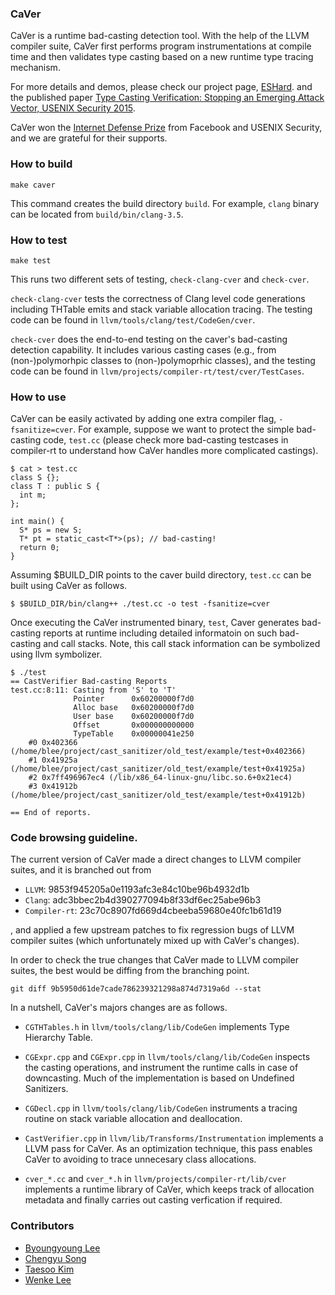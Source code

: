 ### CaVer

CaVer is a runtime bad-casting detection tool. With the help of the
LLVM compiler suite, CaVer first performs program instrumentations at
compile time and then validates type casting based on a new runtime
type tracing mechanism.

For more details and demos, please check our project page,
[ESHard](https://sslab.gtisc.gatech.edu/pages/eshard-extreme-software-hardening.html).
and the published paper [Type Casting Verification: Stopping an Emerging Attack
Vector, USENIX Security 2015](http://www.cc.gatech.edu/~blee303/paper/caver.pdf).

CaVer won the [Internet Defense Prize](http://internetdefenseprize.org/) from
Facebook and USENIX Security, and we are grateful for their supports.

### How to build
```
make caver
```

This command creates the build directory `build`. For example, `clang`
binary can be located from `build/bin/clang-3.5`.

### How to test
```
make test
```

This runs two different sets of testing, `check-clang-cver`
and `check-cver`.

`check-clang-cver` tests the correctness of Clang level code
generations including THTable emits and stack variable allocation
tracing. The testing code can be found in
`llvm/tools/clang/test/CodeGen/cver`.

`check-cver` does the end-to-end testing on the caver's bad-casting
detection capability. It includes various casting cases (e.g., from
(non-)polymorhpic classes to (non-)polymoprhic classes), and the
testing code can be found in
`llvm/projects/compiler-rt/test/cver/TestCases`.


### How to use

CaVer can be easily activated by adding one extra compiler flag,
`-fsanitize=cver`. For example, suppose we want to protect the simple
bad-casting code, `test.cc` (please check more bad-casting testcases
in compiler-rt to understand how CaVer handles more complicated
castings).

```
$ cat > test.cc
class S {};
class T : public S {
  int m;
};

int main() {
  S* ps = new S;
  T* pt = static_cast<T*>(ps); // bad-casting!
  return 0;
}
```

Assuming $BUILD_DIR points to the caver build directory, 
`test.cc` can be built using CaVer as follows.

```
$ $BUILD_DIR/bin/clang++ ./test.cc -o test -fsanitize=cver
```

Once executing the CaVer instrumented binary, `test`, Caver generates
bad-casting reports at runtime including detailed informatoin on such
bad-casting and call stacks.  Note, this call stack information can be
symbolized using llvm symbolizer.

```
$ ./test 
== CastVerifier Bad-casting Reports
test.cc:8:11: Casting from 'S' to 'T'
              Pointer      0x60200000f7d0
              Alloc base   0x60200000f7d0
              User base    0x60200000f7d0
              Offset       0x000000000000
              TypeTable    0x00000041e250
    #0 0x402366 (/home/blee/project/cast_sanitizer/old_test/example/test+0x402366)
    #1 0x41925a (/home/blee/project/cast_sanitizer/old_test/example/test+0x41925a)
    #2 0x7ff496967ec4 (/lib/x86_64-linux-gnu/libc.so.6+0x21ec4)
    #3 0x41912b (/home/blee/project/cast_sanitizer/old_test/example/test+0x41912b)

== End of reports.
```

### Code browsing guideline.

The current version of CaVer made a direct changes to LLVM compiler
suites, and it is branched out from

- `LLVM`: 9853f945205a0e1193afc3e84c10be96b4932d1b
- `Clang`: adc3bbec2b4d390277094b8f33df6ec25abe96b3
- `Compiler-rt`: 23c70c8907fd669d4cbeeba59680e40fc1b61d19

, and applied a few upstream patches to fix regression bugs of LLVM
compiler suites (which unfortunately mixed up with CaVer's changes).

In order to check the true changes that CaVer made to LLVM compiler
suites, the best would be diffing from the branching point.

```
git diff 9b5950d61de7cade786239321298a874d7319a6d --stat
```

In a nutshell, CaVer's majors changes are as follows.

- `CGTHTables.h` in `llvm/tools/clang/lib/CodeGen` implements Type
Hierarchy Table.

- `CGExpr.cpp` and `CGExpr.cpp` in `llvm/tools/clang/lib/CodeGen`
inspects the casting operations, and instrument the runtime calls in
case of downcasting. Much of the implementation is based on Undefined
Sanitizers.

- `CGDecl.cpp` in `llvm/tools/clang/lib/CodeGen` instruments a tracing
routine on stack variable allocation and deallocation.

- `CastVerifier.cpp` in `llvm/lib/Transforms/Instrumentation` implements
a LLVM pass for CaVer. As an optimization technique, this pass enables
CaVer to avoiding to trace unnecesary class allocations.

- `cver_*.cc` and `cver_*.h` in `llvm/projects/compiler-rt/lib/cver`
implements a runtime library of CaVer, which keeps track of allocation
metadata and finally carries out casting verfication if required.

### Contributors

- [Byoungyoung Lee](http://www.cc.gatech.edu/~blee303/)
- [Chengyu Song](http://www.cc.gatech.edu/grads/c/csong43/)
- [Taesoo Kim](https://taesoo.gtisc.gatech.edu/)
- [Wenke Lee](http://wenke.gtisc.gatech.edu/)
